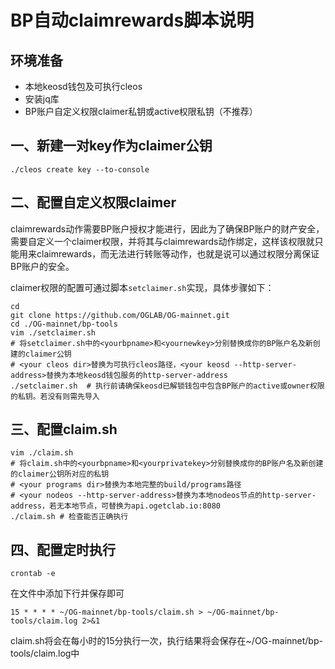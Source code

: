 # BP自动claimrewards脚本说明


## 环境准备

- 本地keosd钱包及可执行cleos
- 安装jq库
- BP账户自定义权限claimer私钥或active权限私钥（不推荐）


## 一、新建一对key作为claimer公钥

```shell
./cleos create key --to-console
```


## 二、配置自定义权限claimer

claimrewards动作需要BP账户授权才能进行，因此为了确保BP账户的财产安全，需要自定义一个claimer权限，并将其与claimrewards动作绑定，这样该权限就只能用来claimrewards，而无法进行转账等动作，也就是说可以通过权限分离保证BP账户的安全。

claimer权限的配置可通过脚本`setclaimer.sh`实现，具体步骤如下：

```shell
cd 
git clone https://github.com/OGLAB/OG-mainnet.git
cd ./OG-mainnet/bp-tools
vim ./setclaimer.sh
# 将setclaimer.sh中的<yourbpname>和<yournewkey>分别替换成你的BP账户名及新创建的claimer公钥
# <your cleos dir>替换为可执行cleos路径，<your keosd --http-server-address>替换为本地keosd钱包服务的http-server-address
./setclaimer.sh  # 执行前请确保keosd已解锁钱包中包含BP账户的active或owner权限的私钥。若没有则需先导入
```


## 三、配置claim.sh

```shell
vim ./claim.sh
# 将claim.sh中的<yourbpname>和<yourprivatekey>分别替换成你的BP账户名及新创建的claimer公钥所对应的私钥
# <your programs dir>替换为本地完整的build/programs路径
# <your nodeos --http-server-address>替换为本地nodeos节点的http-server-address，若无本地节点，可替换为api.ogetclab.io:8080
./claim.sh # 检查能否正确执行
```


## 四、配置定时执行

```shell
crontab -e
```
在文件中添加下行并保存即可

`15 * * * * ~/OG-mainnet/bp-tools/claim.sh > ~/OG-mainnet/bp-tools/claim.log 2>&1`

claim.sh将会在每小时的15分执行一次，执行结果将会保存在~/OG-mainnet/bp-tools/claim.log中
